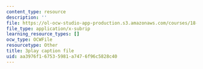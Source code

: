 ```yaml
---
content_type: resource
description: ''
file: https://ol-ocw-studio-app-production.s3.amazonaws.com/courses/18-06sc-linear-algebra-fall-2011/aa3976f167535981a7476f96c5828c40_0MtwqhIwdrI.vtt
file_type: application/x-subrip
learning_resource_types: []
ocw_type: OCWFile
resourcetype: Other
title: 3play caption file
uid: aa3976f1-6753-5981-a747-6f96c5828c40
---
```

